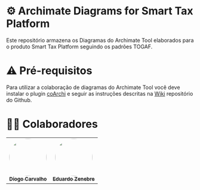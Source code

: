 # :gear: Archimate Diagrams for Smart Tax Platform

Este repositório armazena os Diagramas do Archimate Tool elaborados para o produto Smart Tax Platform seguindo os padrões TOGAF.

# :warning: Pré-requisitos

Para utilizar a colaboração de diagramas do Archimate Tool você deve instalar o plugin [coArchi](https://www.archimatetool.com/plugins/) e seguir as instruções descritas na [Wiki](https://github.com/archimatetool/archi-modelrepository-plugin/wiki) repositório do Github.

# :man_technologist: Colaboradores

<table>
  <tr>
    <td align="center"><a href="https://github.com/diogoccosta">
      <img style="border-radius: 50%;" src="https://avatars1.githubusercontent.com/u/10673377?s=460&u=ada52ad6f9fb0716898f65eb1acd38f322c4b44b&v=4" width="100px;" alt=""/><br />
      <sub><b>Diogo Carvalho</b></sub></a><br />
    </td>
    <td align="center"><a href="https://github.com/ezenebre">
      <img style="border-radius: 50%;" src="https://avatars3.githubusercontent.com/u/6368691?s=400&u=723c6a8958de743c27b1911bccb6e9fa523192f6&v=4" width="100px;" alt=""/><br />
      <sub><b>Eduardo Zenebre</b></sub></a><br />
    </td>
  </tr>
</table>
